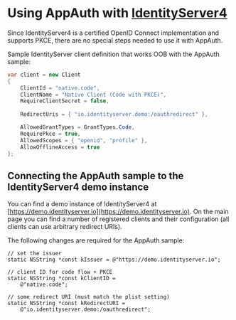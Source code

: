 # Using AppAuth with [IdentityServer4](https://github.com/IdentityServer/IdentityServer4)

Since IdentityServer4 is a certified OpenID Connect implementation and supports PKCE, there are no special steps needed to use it with AppAuth.

Sample IdentityServer client definition that works OOB with the AppAuth sample:

```csharp
var client = new Client
{
    ClientId = "native.code",
    ClientName = "Native Client (Code with PKCE)",
    RequireClientSecret = false,
    
    RedirectUris = { "io.identityserver.demo:/oauthredirect" },

    AllowedGrantTypes = GrantTypes.Code,
    RequirePkce = true,
    AllowedScopes = { "openid", "profile" },
    AllowOfflineAccess = true
};
```

## Connecting the AppAuth sample to the IdentityServer4 demo instance

You can find a demo instance of IdentityServer4 at [https://demo.identityserver.io](https://demo.identityserver.io). 
On the main page you can find a number of registered clients and their configuration (all clients can use arbitrary redirect URIs).

The following changes are required for the AppAuth sample:

```
// set the issuer
static NSString *const kIssuer = @"https://demo.identityserver.io";

// client ID for code flow + PKCE
static NSString *const kClientID =
    @"native.code";

// some redirect URI (must match the plist setting)
static NSString *const kRedirectURI =
    @"io.identityserver.demo:/oauthredirect";
```

